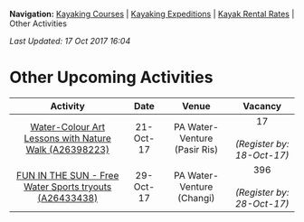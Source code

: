 **Navigation:** [Kayaking Courses](index) &#124; [Kayaking Expeditions](expedition) &#124; [Kayak Rental Rates](rental) &#124; Other Activities

_Last Updated: 17 Oct 2017 16:04_
# Other Upcoming Activities

Activity | Date | Venue | Vacancy
:---:|:---:|:---:|:---:
[Water-Colour Art Lessons with Nature Walk (A26398223)](https://one.pa.gov.sg/CRMSPortal/CRMSPortal.portal?_nfpb=true&_st=&_windowLabel=CRMSPortal_1&_urlType=render&_mode=view&wlpCRMSPortal_1_action=ACMParticipantMaintain&_pageLabel=CRMSPortal_page_1&IdProdInst=26398223)|21-Oct-17|PA Water-Venture (Pasir Ris)|17<br /><br /> _(Register by: 18-Oct-17)_
[FUN IN THE SUN - Free Water Sports tryouts (A26433438)](https://one.pa.gov.sg/CRMSPortal/CRMSPortal.portal?_nfpb=true&_st=&_windowLabel=CRMSPortal_1&_urlType=render&_mode=view&wlpCRMSPortal_1_action=ACMParticipantMaintain&_pageLabel=CRMSPortal_page_1&IdProdInst=26433438)|29-Oct-17|PA Water-Venture (Changi)|396<br /><br /> _(Register by: 28-Oct-17)_

